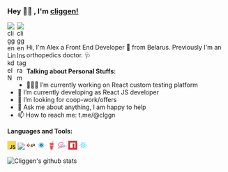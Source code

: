 ### Hey 👋🏻 , I'm [cliggen!](https://github.com/cliggen) 

<a href="https://www.linkedin.com/in/aliaksandr-matveichykau-05b7941a1/">
  <img align="left" alt="cliggen LinkdeIN" width="22px" src="https://cdn.jsdelivr.net/npm/simple-icons@v3/icons/linkedin.svg" />
</a>
<a href="https://www.instagram.com/shythrill/">
  <img align="left" alt="cliggen Instagram" width="22px" src="https://cdn.jsdelivr.net/npm/simple-icons@v3/icons/instagram.svg" />
</a>
<br />
<br />

Hi, I'm Alex a Front End Developer 🚀 from Belarus.
Previously I'm an orthopedics doctor. 🩺
  
**Talking about Personal Stuffs:**

- 👨🏽‍💻 I’m currently working on React custom testing platform
- 🌱 I’m currently developing as React JS developer
- 🤔 I’m looking for coop-work/offers
- 💬 Ask me about anything, I am happy to help
- 📫 How to reach me: t.me/@clggn

**Languages and Tools:**  

<code><img height="20" src="https://raw.githubusercontent.com/github/explore/80688e429a7d4ef2fca1e82350fe8e3517d3494d/topics/javascript/javascript.png"></code>
<code><img height="20" src="https://upload.wikimedia.org/wikipedia/commons/thumb/1/10/CSS3_and_HTML5_logos_and_wordmarks.svg/791px-CSS3_and_HTML5_logos_and_wordmarks.svg.png"></code>
<code><img height="20" src="https://raw.githubusercontent.com/github/explore/80688e429a7d4ef2fca1e82350fe8e3517d3494d/topics/git/git.png"></code>
<code><img height="20" src="https://raw.githubusercontent.com/github/explore/80688e429a7d4ef2fca1e82350fe8e3517d3494d/topics/webpack/webpack.png"></code>
<code><img height="20" src="https://raw.githubusercontent.com/github/explore/80688e429a7d4ef2fca1e82350fe8e3517d3494d/topics/gulp/gulp.png"></code>
<code><img height="20" src="https://raw.githubusercontent.com/github/explore/80688e429a7d4ef2fca1e82350fe8e3517d3494d/topics/sass/sass.png"></code>
<code><img height="20" src="https://raw.githubusercontent.com/github/explore/80688e429a7d4ef2fca1e82350fe8e3517d3494d/topics/npm/npm.png"></code>
<code><img height="20" src="https://raw.githubusercontent.com/github/explore/80688e429a7d4ef2fca1e82350fe8e3517d3494d/topics/react/react.png"></code>




![Cliggen's github stats](https://github-readme-stats.vercel.app/api?username=cliggen&show_icons=true&hide_border=true)
